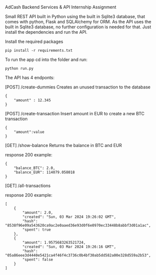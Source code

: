 AdCash Backend Services & API Internship Assignment

Small REST API built in Python using the built in Sqlite3 database, that comes with python, Flask
and SQLAlchemy for ORM. As the API uses the built in Sqlite3 database, no further configuration is
needed for that. Just install the dependencies and run the API. 

Install the required packages
```
pip install -r requirements.txt
```

To run the app cd into the folder and run:
```
python run.py
```

The API has 4 endponts:

[POST] /create-dummies
Creates an unused transaction to the database
```
{
    "amount" : 12.345
}
```

[POST] /create-transaction
Insert amount in EUR to create a new BTC transaction
```
{
    "amount":value
}
```
[GET] /show-balance
Returns the balance in BTC and EUR

response 200 example:
```
{
	"balance_BTC": 2.0,
	"balance_EUR": 114079.058018
}
```

[GET] /all-transactions

response 200 example:
```
[
	{
		"amount": 2.0,
		"created": "Sun, 03 Mar 2024 19:26:02 GMT",
		"hash": "8538f96e09a543620ca9ac2e0aaed36e93d0f6e0970ec33448b8abbf3d01a1ac",
		"spent": true
	},
	{
		"amount": 1.9575683263521724,
		"created": "Sun, 03 Mar 2024 19:26:16 GMT",
		"hash": "05a86eee3d4440e5421ca4f46f4c3736c0b4bf30ab5dd582a00e328d559a2b53",
		"spent": false
	}
]
```
